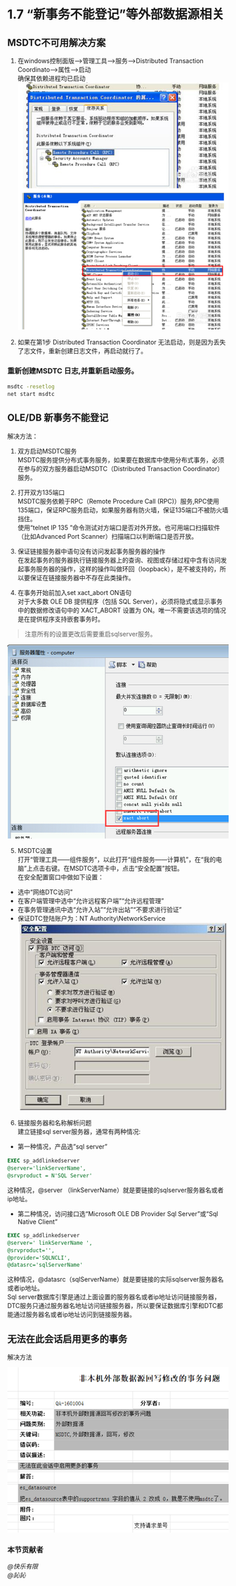 # 1.7 “新事务不能登记”等外部数据源相关
## MSDTC不可用解决方案
1. 在windows控制面版-->管理工具-->服务-->Distributed Transaction Coordinato-->属性-->启动  
确保其依赖进程均已启动  
![](../images//1.7.1.jpg)

2. 如果在第1步 Distributed Transaction Coordinator 无法启动，则是因为丢失了志文件，重新创建日志文件，再启动就行了。
### 重新创建MSDTC 日志,并重新启动服务。
```sh
msdtc -resetlog
net start msdtc
```

## OLE/DB 新事务不能登记
解决方法：  
 1. 双方启动MSDTC服务  
MSDTC服务提供分布式事务服务，如果要在数据库中使用分布式事务，必须在参与的双方服务器启动MSDTC（Distributed Transaction Coordinator）服务。

 2. 打开双方135端口  
MSDTC服务依赖于RPC（Remote Procedure Call (RPC)）服务,RPC使用135端口，保证RPC服务启动，如果服务器有防火墙，保证135端口不被防火墙挡住。  
使用“telnet IP 135 ”命令测试对方端口是否对外开放。也可用端口扫描软件（比如Advanced Port Scanner）扫描端口以判断端口是否开放。  

 3. 保证链接服务器中语句没有访问发起事务服务器的操作  
在发起事务的服务器执行链接服务器上的查询、视图或存储过程中含有访问发起事务服务器的操作，这样的操作叫做环回（loopback），是不被支持的，所以要保证在链接服务器中不存在此类操作。  

 4. 在事务开始前加入set xact_abort ON语句  
对于大多数 OLE DB 提供程序（包括 SQL Server），必须将隐式或显示事务中的数据修改语句中的 XACT_ABORT 设置为 ON。唯一不需要该选项的情况是在提供程序支持嵌套事务时。  

> 注意所有的设置更改后需要重启sqlserver服务。

![](../images//1.7.3.jpg)

 5. MSDTC设置  
打开“管理工具――组件服务”，以此打开“组件服务――计算机”，在“我的电脑”上点击右键。在MSDTC选项卡中，点击“安全配置”按钮。  
在安全配置窗口中做如下设置：  
  * 选中“网络DTC访问”  
  * 在客户端管理中选中“允许远程客户端”“允许远程管理”  
  * 在事务管理通讯中选“允许入站”“允许出站”“不要求进行验证”  
  * 保证DTC登陆账户为：NT Authority\NetworkService  
![](../images//1.7.2.jpg)

 6. 链接服务器和名称解析问题  
建立链接sql server服务器，通常有两种情况:  
  * 第一种情况，产品选”sql server”
```sql
EXEC sp_addlinkedserver
@server='linkServerName',
@srvproduct = N'SQL Server'
```
这种情况，@server （linkServerName）就是要链接的sqlserver服务器名或者ip地址。

  * 第二种情况，访问接口选“Microsoft OLE DB Provider Sql Server”或“Sql Native Client”
```sql
EXEC sp_addlinkedserver
@server=' linkServerName ',
@srvproduct='',
@provider='SQLNCLI',
@datasrc='sqlServerName'
```
这种情况，@datasrc（sqlServerName）就是要链接的实际sqlserver服务器名或者ip地址。  
Sql server数据库引擎是通过上面设置的服务器名或者ip地址访问链接服务器，DTC服务只通过服务器名地址访问链接服务器，所以要保证数据库引擎和DTC都能通过服务器名或者ip地址访问到链接服务器。 

## 无法在此会话启用更多的事务
解决方法

![](../images/1.7.3.png)

### 本节贡献者
*@快乐有限*  
*@訫訫*
